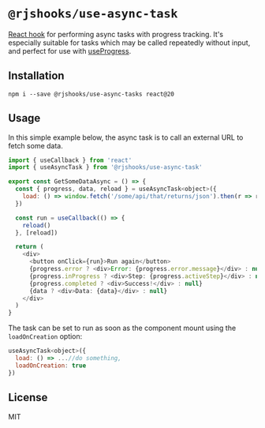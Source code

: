 # `@rjshooks/use-async-task`

[React hook](https://reactjs.org/docs/hooks-intro.html) for performing async tasks with progress tracking. It's especially suitable for tasks which may be called repeatedly without input, and perfect for use with [useProgress](https://www.npmjs.com/package/@rjshooks/use-progress).


## Installation

```shell
npm i --save @rjshooks/use-async-tasks react@20
```

## Usage

In this simple example below, the async task is to call an external URL to fetch some data.

```js
import { useCallback } from 'react'
import { useAsyncTask } from '@rjshooks/use-async-task'

export const GetSomeDataAsync = () => {
  const { progress, data, reload } = useAsyncTask<object>({
    load: () => window.fetch('/some/api/that/returns/json').then(r => r.json()),
  })

  const run = useCallback(() => {
    reload()
  }, [reload])

  return (
    <div>
      <button onClick={run}>Run again</button>
      {progress.error ? <div>Error: {progress.error.message}</div> : null}
      {progress.inProgress ? <div>Step: {progress.activeStep}</div> : null}
      {progress.completed ? <div>Success!</div> : null}
      {data ? <div>Data: {data}</div> : null}
    </div>
  )
} 
```

The task can be set to run as soon as the component mount using the `loadOnCreation` option:

```js
useAsyncTask<object>({
  load: () => ...//do something,
  loadOnCreation: true
})
```


## License

MIT